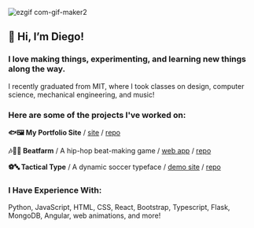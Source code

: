 ![ezgif com-gif-maker2](https://github.com/user-attachments/assets/7b330708-1cbe-4e9f-9e28-9990e3fa442d)


## 👋 Hi, I’m Diego! 


### I love making things, experimenting, and learning new things along the way.
 I recently graduated from MIT, where I took classes on design, computer science, mechanical engineering, and music!

### Here are some of the projects I've worked on:

<strong>🐟🖼️ My Portfolio Site</strong> / [site](https://diegoyl.com)  /  [repo](https://github.com/diegoyl/portfolio2025)

<strong>🎶🧑‍🌾 Beatfarm</strong> / A hip-hop beat-making game / [web app](https://diegoyl.com/beatfarm-web)  /  [repo](https://github.com/diegoyl/beatfarm-web)

<strong>⚽🔤 Tactical Type</strong> / A dynamic soccer typeface / [demo site](https://diegoyl.github.io/tactical-type/) /  [repo](https://github.com/diegoyl/tactical-type)

### I Have Experience With:

Python, JavaScript, HTML, CSS, React, Bootstrap, Typescript, Flask, MongoDB, Angular, web animations, and more!
